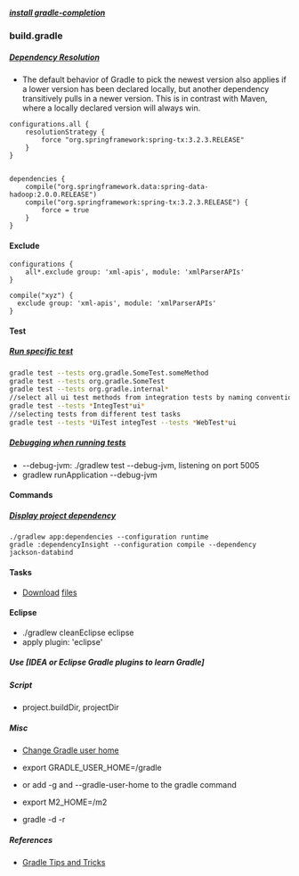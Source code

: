 ##### [install gradle-completion](https://github.com/gradle/gradle-completion)

### build.gradle
##### [Dependency Resolution](https://gist.github.com/cr7pt0gr4ph7/6cd6339eabc2056bc3e7)
- The default behavior of Gradle to pick the newest version also applies if a lower version has been declared locally, but another dependency transitively pulls in a newer version. This is in contrast with Maven, where a locally declared version will always win.
```
configurations.all {
    resolutionStrategy {
        force "org.springframework:spring-tx:3.2.3.RELEASE"
    }
}


dependencies {
    compile("org.springframework.data:spring-data-hadoop:2.0.0.RELEASE")
    compile("org.springframework:spring-tx:3.2.3.RELEASE") {
        force = true
    }
}
```
#### Exclude
```
configurations {
    all*.exclude group: 'xml-apis', module: 'xmlParserAPIs'
}

compile("xyz") {
  exclude group: 'xml-apis', module: 'xmlParserAPIs'
}
```

#### Test
##### [Run specific test](https://docs.gradle.org/1.10/release-notes.html#executing-specific-tests-from-the-command-line)
```bash
gradle test --tests org.gradle.SomeTest.someMethod
gradle test --tests org.gradle.SomeTest
gradle test --tests org.gradle.internal*
//select all ui test methods from integration tests by naming convention
gradle test --tests *IntegTest*ui*
//selecting tests from different test tasks
gradle test --tests *UiTest integTest --tests *WebTest*ui
```
##### [Debugging when running tests](https://docs.gradle.org/current/userguide/java_testing.html)
- --debug-jvm: ./gradlew test --debug-jvm, listening on port 5005
- gradlew runApplication --debug-jvm
#### Commands
##### [Display project dependency](https://www.mkyong.com/gradle/gradle-display-project-dependency/)
```
./gradlew app:dependencies --configuration runtime
gradle :dependencyInsight --configuration compile --dependency jackson-databind
```


#### Tasks
- [Download](https://github.com/michel-kraemer/gradle-download-task) [files](https://michelkraemer.com/recipes-for-gradle-download/)

#### Eclipse
- ./gradlew cleanEclipse eclipse
- apply plugin: 'eclipse'

##### Use [IDEA or Eclipse Gradle plugins to learn Gradle]
##### Script
- project.buildDir, projectDir


##### Misc
- [Change Gradle user home](http://mrhaki.blogspot.com/2010/09/gradle-goodness-changing-gradle-user.html)
- export GRADLE_USER_HOME=/gradle
- or add -g and --gradle-user-home to the gradle command
- export M2_HOME=/m2

- gradle -d -r

##### References
- [Gradle Tips and Tricks](http://lifelongprogrammer.blogspot.com/2017/10/gradle-tips-and-tricks-2017.html)
